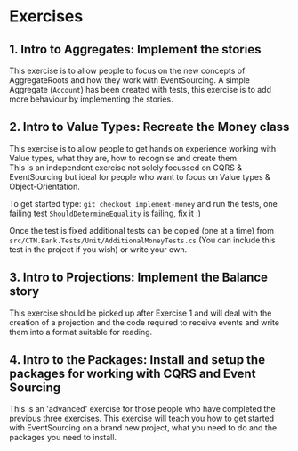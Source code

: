 # Exercises

## 1. Intro to Aggregates: Implement the stories

This exercise is to allow people to focus on the new concepts of AggregateRoots and how they work with EventSourcing.  A simple Aggregate (`Account`) has been created
with tests, this exercise is to add more behaviour by implementing the stories.

## 2. Intro to Value Types: Recreate the Money class 

This exercise is to allow people to get hands on experience working with Value types, what they are, how to recognise and create them.  
This is an independent exercise not solely focussed on CQRS & EventSourcing but ideal for people who want to focus on Value types & Object-Orientation.

To get started type: `git checkout implement-money` and run the tests, one failing test `ShouldDetermineEquality` is failing, fix it :)

Once the test is fixed additional tests can be copied (one at a time) from `src/CTM.Bank.Tests/Unit/AdditionalMoneyTests.cs` 
(You can include this test in the project if you wish) or write your own.

## 3. Intro to Projections: Implement the Balance story

This exercise should be picked up after Exercise 1 and will deal with the creation of a projection and the code required to receive events and write them into a format 
suitable for reading.

## 4. Intro to the Packages: Install and setup the packages for working with CQRS and Event Sourcing

This is an 'advanced' exercise for those people who have completed the previous three exercises.  This exercise will teach you how to get started with EventSourcing on a brand 
new project, what you need to do and the packages you need to install.